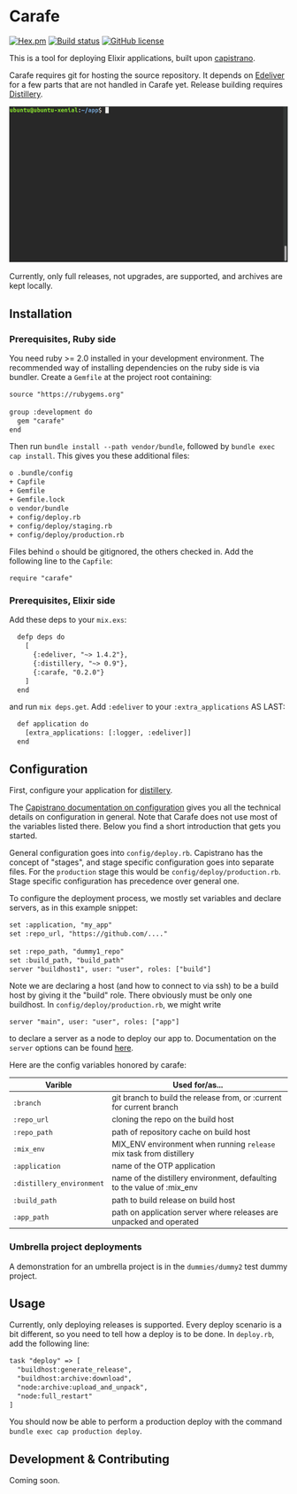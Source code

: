 # Carafe

[![Hex.pm](http://img.shields.io/hexpm/v/carafe.svg)](https://hex.pm/packages/carafe)
[![Build status](https://api.travis-ci.org/schnittchen/carafe.svg)](https://travis-ci.org/schnittchen/carafe)
[![GitHub license](https://img.shields.io/badge/license-MIT-blue.svg)](https://raw.githubusercontent.com/schnittchen/carafe/master/LICENSE.md)

This is a tool for deploying Elixir applications, built upon [capistrano](http://capistranorb.com/).

Carafe requires git for hosting the source repository. It depends on
[Edeliver](https://github.com/boldpoker/edeliver) for a few parts that are not handled in
Carafe yet. Release building requires [Distillery](https://github.com/bitwalker/distillery).

![Screenshot](https://github.com/schnittchen/carafe/blob/master/deploy.gif)

Currently, only full releases, not upgrades, are supported, and archives are
kept locally.

## Installation

### Prerequisites, Ruby side

You need ruby >= 2.0 installed in your development environment. The recommended way of installing dependencies on the ruby side is via bundler. Create a `Gemfile` at
the project root containing:

```
source "https://rubygems.org"

group :development do
  gem "carafe"
end
```

Then run `bundle install --path vendor/bundle`, followed by `bundle exec cap install`. This gives you
these additional files:

```
o .bundle/config
+ Capfile
+ Gemfile
+ Gemfile.lock
o vendor/bundle
+ config/deploy.rb
+ config/deploy/staging.rb
+ config/deploy/production.rb
```

Files behind `o` should be gitignored, the others checked in. Add the following line to the `Capfile`:

```
require "carafe"
```

### Prerequisites, Elixir side

Add these deps to your `mix.exs`:

```
  defp deps do
    [
      {:edeliver, "~> 1.4.2"},
      {:distillery, "~> 0.9"},
      {:carafe, "0.2.0"}
    ]
  end
```

and run `mix deps.get`. Add `:edeliver` to your `:extra_applications` AS LAST:

```
  def application do
    [extra_applications: [:logger, :edeliver]]
  end
```

## Configuration

First, configure your application for [distillery](https://github.com/bitwalker/distillery/).

The [Capistrano documentation on configuration](http://capistranorb.com/documentation/getting-started/configuration/)
gives you all the technical details on configuration in general. Note that Carafe does not use most of the
variables listed there. Below you find a short introduction that gets you started.

General configuration goes into `config/deploy.rb`. Capistrano has the concept of "stages", and stage specific
configuration goes into separate files. For the `production` stage this would be `config/deploy/production.rb`.
Stage specific configuration has precedence over general one.

To configure the deployment process, we mostly set variables and declare servers, as in this example snippet:

```
set :application, "my_app"
set :repo_url, "https://github.com/...."

set :repo_path, "dummy1_repo"
set :build_path, "build_path"
server "buildhost1", user: "user", roles: ["build"]
```

Note we are declaring a host (and how to connect to via ssh) to be a build host by giving it the "build" role.
There obviously must be only one buildhost. In `config/deploy/production.rb`, we might write

```
server "main", user: "user", roles: ["app"]
```

to declare a server as a node to deploy our app to.
Documentation on the `server`
options can be found [here](http://capistranorb.com/documentation/advanced-features/properties/).

Here are the config variables honored by carafe:

|Varible|Used for/as...|
|---|---|
|`:branch`| git branch to build the release from, or :current for current branch|
|`:repo_url`| cloning the repo on the build host|
|`:repo_path`| path of repository cache on build host|
|`:mix_env`| MIX_ENV environment when running `release` mix task from distillery|
|`:application`| name of the OTP application|
|`:distillery_environment`| name of the distillery environment, defaulting to the value of :mix_env|
|`:build_path`| path to build release on build host|
|`:app_path`| path on application server where releases are unpacked and operated|

### Umbrella project deployments

A demonstration for an umbrella project is in the `dummies/dummy2` test dummy project.

## Usage

Currently, only deploying releases is supported. Every deploy scenario is a bit different, so
you need to tell how a deploy is to be done. In `deploy.rb`, add the following line:

```
task "deploy" => [
  "buildhost:generate_release",
  "buildhost:archive:download",
  "node:archive:upload_and_unpack",
  "node:full_restart"
]
```

You should now be able to perform a production deploy with the command `bundle exec cap production deploy`.

## Development & Contributing

Coming soon.


